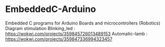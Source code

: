 # EmbeddedC-Arduino
Embedded C programs for Arduino Boards and microcontrollers (Robotics)
Diagram stimulation 
Blinking_led       :          https://wokwi.com/projects/359845726013489153
Automatic-lamb     :          https://wokwi.com/projects/359847336994323457
